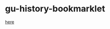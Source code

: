 gu-history-bookmarklet
======================

[here](http://stephanfowler.com/gu-history-bookmarklet/)
